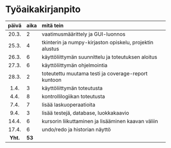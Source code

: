 # Työaikakirjanpito

| päivä | aika | mitä tein  |
| :----:|:-----| :-----|
| 20.3. | 2    | vaatimusmäärittely ja GUI-luonnos |
| 25.3. | 4    | tkinterin ja numpy-kirjaston opiskelu, projektin alustus |
| 26.3. | 6    | käyttöliittymän suunnittelu ja toteutuksen aloitus |
| 27.3. | 6    | käyttöliittymän ohjelmointia |
| 28.3. | 2    | toteutettu muutama testi ja coverage-report kuntoon |
| 1.4.  | 3    | käyttöliittymän toteutusta |
| 4.4.  | 8    | kontrollilogiikan toteutusta |
| 7.4.  | 7    | lisää laskuoperaatioita |
| 9.4.  | 3    | lisää testejä, database, luokkakaavio |
| 14.4. | 6    | kursorin liikuttaminen ja lisääminen kaavan väliin |
| 17.4. | 6    | undo/redo ja historian näyttö |
| **Yht.** | **53** | |
